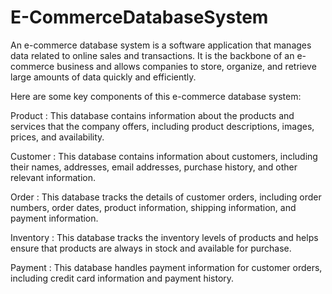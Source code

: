 # E-CommerceDatabaseSystem

An e-commerce database system is a software application that manages data related to online sales and transactions. It is the backbone of an e-commerce business and allows companies to store, organize, and retrieve large amounts of data quickly and efficiently.

Here are some key components of this e-commerce database system:

Product : This database contains information about the products and services that the company offers, including product descriptions, images, prices, and availability.

Customer : This database contains information about customers, including their names, addresses, email addresses, purchase history, and other relevant information.

Order : This database tracks the details of customer orders, including order numbers, order dates, product information, shipping information, and payment information.

Inventory : This database tracks the inventory levels of products and helps ensure that products are always in stock and available for purchase.

Payment : This database handles payment information for customer orders, including credit card information and payment history.
